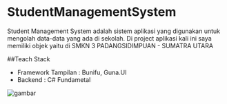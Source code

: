 # StudentManagementSystem
Student Management System adalah sistem aplikasi yang digunakan untuk mengolah data-data yang ada di sekolah.
Di project aplikasi kali ini saya memiliki objek yaitu di SMKN 3 PADANGSIDIMPUAN - SUMATRA UTARA

##Teach Stack
- Framework Tampilan : Bunifu, Guna.UI
- Backend : C# Fundametal

![gambar](https://github.com/hilwaisn/Pertemuan15/commit/de5466490e0f22fc552c819e31f584953c50e57e)
